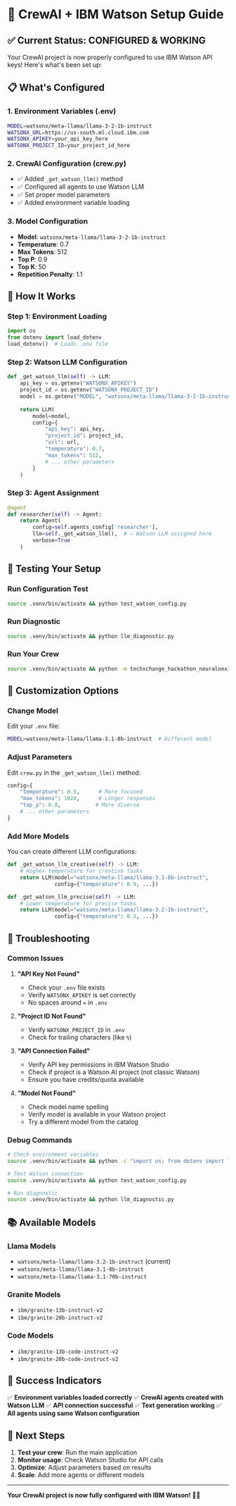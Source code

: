 # 🚀 CrewAI + IBM Watson Setup Guide

## ✅ **Current Status: CONFIGURED & WORKING**

Your CrewAI project is now properly configured to use IBM Watson API keys! Here's what's been set up:

## 📋 **What's Configured**

### **1. Environment Variables (.env)**
```bash
MODEL=watsonx/meta-llama/llama-3-2-1b-instruct
WATSONX_URL=https://us-south.ml.cloud.ibm.com
WATSONX_APIKEY=your_api_key_here
WATSONX_PROJECT_ID=your_project_id_here
```

### **2. CrewAI Configuration (crew.py)**
- ✅ Added `_get_watson_llm()` method
- ✅ Configured all agents to use Watson LLM
- ✅ Set proper model parameters
- ✅ Added environment variable loading

### **3. Model Configuration**
- **Model**: `watsonx/meta-llama/llama-3-2-1b-instruct`
- **Temperature**: 0.7
- **Max Tokens**: 512
- **Top P**: 0.9
- **Top K**: 50
- **Repetition Penalty**: 1.1

## 🎯 **How It Works**

### **Step 1: Environment Loading**
```python
import os
from dotenv import load_dotenv
load_dotenv()  # Loads .env file
```

### **Step 2: Watson LLM Configuration**
```python
def _get_watson_llm(self) -> LLM:
    api_key = os.getenv("WATSONX_APIKEY")
    project_id = os.getenv("WATSONX_PROJECT_ID")
    model = os.getenv("MODEL", "watsonx/meta-llama/llama-3-2-1b-instruct")
    
    return LLM(
        model=model,
        config={
            "api_key": api_key,
            "project_id": project_id,
            "url": url,
            "temperature": 0.7,
            "max_tokens": 512,
            # ... other parameters
        }
    )
```

### **Step 3: Agent Assignment**
```python
@agent
def researcher(self) -> Agent:
    return Agent(
        config=self.agents_config['researcher'],
        llm=self._get_watson_llm(),  # ← Watson LLM assigned here
        verbose=True
    )
```

## 🧪 **Testing Your Setup**

### **Run Configuration Test**
```bash
source .venv/bin/activate && python test_watson_config.py
```

### **Run Diagnostic**
```bash
source .venv/bin/activate && python llm_diagnostic.py
```

### **Run Your Crew**
```bash
source .venv/bin/activate && python -m techxchange_hackathon_neuralnexis.main
```

## 🔧 **Customization Options**

### **Change Model**
Edit your `.env` file:
```bash
MODEL=watsonx/meta-llama/llama-3.1-8b-instruct  # Different model
```

### **Adjust Parameters**
Edit `crew.py` in the `_get_watson_llm()` method:
```python
config={
    "temperature": 0.5,      # More focused
    "max_tokens": 1024,      # Longer responses
    "top_p": 0.8,           # More diverse
    # ... other parameters
}
```

### **Add More Models**
You can create different LLM configurations:
```python
def _get_watson_llm_creative(self) -> LLM:
    # Higher temperature for creative tasks
    return LLM(model="watsonx/meta-llama/llama-3.1-8b-instruct", 
               config={"temperature": 0.9, ...})

def _get_watson_llm_precise(self) -> LLM:
    # Lower temperature for precise tasks
    return LLM(model="watsonx/meta-llama/llama-3.2-1b-instruct", 
               config={"temperature": 0.3, ...})
```

## 🚨 **Troubleshooting**

### **Common Issues**

1. **"API Key Not Found"**
   - Check your `.env` file exists
   - Verify `WATSONX_APIKEY` is set correctly
   - No spaces around `=` in `.env`

2. **"Project ID Not Found"**
   - Verify `WATSONX_PROJECT_ID` in `.env`
   - Check for trailing characters (like `%`)

3. **"API Connection Failed"**
   - Verify API key permissions in IBM Watson Studio
   - Check if project is a Watson AI project (not classic Watson)
   - Ensure you have credits/quota available

4. **"Model Not Found"**
   - Check model name spelling
   - Verify model is available in your Watson project
   - Try a different model from the catalog

### **Debug Commands**
```bash
# Check environment variables
source .venv/bin/activate && python -c "import os; from dotenv import load_dotenv; load_dotenv(); print('API Key:', 'Set' if os.getenv('WATSONX_APIKEY') else 'Not set')"

# Test Watson connection
source .venv/bin/activate && python test_watson_config.py

# Run diagnostic
source .venv/bin/activate && python llm_diagnostic.py
```

## 📚 **Available Models**

### **Llama Models**
- `watsonx/meta-llama/llama-3.2-1b-instruct` (current)
- `watsonx/meta-llama/llama-3.1-8b-instruct`
- `watsonx/meta-llama/llama-3.1-70b-instruct`

### **Granite Models**
- `ibm/granite-13b-instruct-v2`
- `ibm/granite-20b-instruct-v2`

### **Code Models**
- `ibm/granite-13b-code-instruct-v2`
- `ibm/granite-20b-code-instruct-v2`

## 🎉 **Success Indicators**

✅ **Environment variables loaded correctly**
✅ **CrewAI agents created with Watson LLM**
✅ **API connection successful**
✅ **Text generation working**
✅ **All agents using same Watson configuration**

## 🚀 **Next Steps**

1. **Test your crew**: Run the main application
2. **Monitor usage**: Check Watson Studio for API calls
3. **Optimize**: Adjust parameters based on results
4. **Scale**: Add more agents or different models

---

**Your CrewAI project is now fully configured with IBM Watson! 🎯✨**
